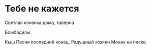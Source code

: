 # Тебе не кажется
Светлая изнанка дома, таверна

Бомбадилы

Кыш
Песня последний конец.
Радушный хозяин 
Монах на песке.

